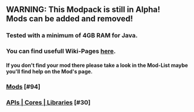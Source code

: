 ## WARNING: This Modpack is still in Alpha!<br/>Mods can be added and removed!

### Tested with a minimum of 4GB RAM for Java.

### You can find usefull Wiki-Pages [here](https://github.com/Motzkiste/Ampi-lution/wiki/home).
#### If you don't find your mod there please take a look in the Mod-List maybe you'll find help on the Mod's page.

### [Mods](https://github.com/Motzkiste/Ampi-lution/wiki/Mods-%5B%2394%5D) [#94]

### [APIs | Cores | Libraries](https://github.com/Motzkiste/Ampi-lution/wiki/APIs-%7C-Cores-%7C-Libraries-%5B%2330%5D) [#30]
